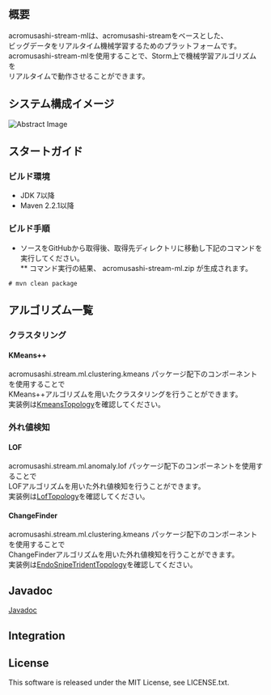 ## 概要
acromusashi-stream-mlは、acromusashi-streamをベースとした、  
ビッグデータをリアルタイム機械学習するためのプラットフォームです。  
acromusashi-stream-mlを使用することで、Storm上で機械学習アルゴリズムを  
リアルタイムで動作させることができます。   

## システム構成イメージ
![Abstract Image](http://acromusashi.github.io/acromusashi-stream-ml/images/MlAbstract.png)

## スタートガイド
### ビルド環境
* JDK 7以降  
* Maven 2.2.1以降

### ビルド手順
* ソースをGitHubから取得後、取得先ディレクトリに移動し下記のコマンドを実行してください。  
** コマンド実行の結果、 acromusashi-stream-ml.zip が生成されます。  

```
# mvn clean package  
```  

## アルゴリズム一覧
### クラスタリング
#### KMeans++
acromusashi.stream.ml.clustering.kmeans パッケージ配下のコンポーネントを使用することで  
KMeans++アルゴリズムを用いたクラスタリングを行うことができます。  
実装例は[KmeansTopology](https://github.com/acromusashi/acromusashi-stream-example/blob/master/src/main/java/acromusashi/stream/example/ml/topology/KmeansTopology.java)を確認してください。  
### 外れ値検知
#### LOF
acromusashi.stream.ml.anomaly.lof パッケージ配下のコンポーネントを使用することで  
LOFアルゴリズムを用いた外れ値検知を行うことができます。  
実装例は[LofTopology](https://github.com/acromusashi/acromusashi-stream-example/blob/master/src/main/java/acromusashi/stream/example/ml/topology/LofTopology.java)を確認してください。
#### ChangeFinder
acromusashi.stream.ml.clustering.kmeans パッケージ配下のコンポーネントを使用することで  
ChangeFinderアルゴリズムを用いた外れ値検知を行うことができます。  
実装例は[EndoSnipeTridentTopology](https://github.com/acromusashi/acromusashi-stream-example/blob/master/src/main/java/acromusashi/stream/example/ml/topology/EndoSnipeTridentTopology.java)を確認してください。

## Javadoc
[Javadoc](http://acromusashi.github.io/acromusashi-stream-ml/javadoc-0.2.0/)

## Integration

## License
This software is released under the MIT License, see LICENSE.txt.

